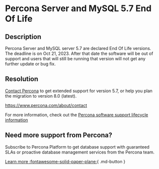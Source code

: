 # Percona Server and MySQL 5.7 End Of Life
## Description
Percona Server and MySQL server 5.7 are declared End Of Life versions. The deadline is on  Oct 21, 2023. 
After that date the software will be out of support and users that will still be running that version will not
get any further update or bug fix.

## Resolution
[Contact Percona](https://www.percona.com/about/contact) to get extended support for version 5.7, or help you plan the migration to version 8.0 (latest).  

https://www.percona.com/about/contact

For more information, check out the [Percona software support lifecycle information](https://www.percona.com/services/policies/percona-software-support-lifecycle)

## Need more support from Percona?
Subscribe to Percona Platform to get database support with guaranteed SLAs or proactive database management services from the Percona team.

[Learn more :fontawesome-solid-paper-plane:](https://per.co.na/subscribe){ .md-button }
